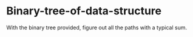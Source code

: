 # Binary-tree-of-data-structure
With the binary tree provided, figure out all the paths with a typical sum.
